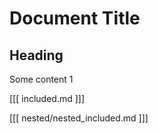 # Document Title

## Heading

Some content 1

[[[ included.md ]]]

[[[ nested/nested_included.md ]]]
